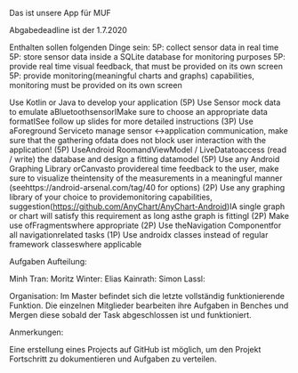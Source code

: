 Das ist unsere App für MUF

Abgabedeadline ist der 1.7.2020

Enthalten sollen folgenden Dinge sein:
5P: collect sensor data in real time
5P: store sensor data inside a SQLite database for monitoring purposes
5P: provide real time visual feedback, that must be provided on its own screen
5P: provide monitoring(meaningful charts and graphs) capabilities, monitoring must be provided on its own screen

Use Kotlin or Java to develop your application
(5P) Use Sensor mock data to emulate aBluetoothsensorIMake sure to choose an appropriate data formatISee follow up slides for more detailed instructions
(3P) Use aForeground Serviceto manage sensor <->application communication, make sure that the gathering ofdata does not block user interaction with the application!
(5P) UseAndroid RoomandViewModel / LiveDatatoaccess (read / write) the database and design a fitting datamodel
(5P) Use any Android Graphing Library orCanvasto providereal time feedback to the user, make sure to visualize theintensity of the measurements in a meaningful manner (seehttps://android-arsenal.com/tag/40 for options)
(2P) Use any graphing library of your choice to providemonitoring capabilities, suggestion(https://github.com/AnyChart/AnyChart-Android)IA single graph or chart will satisfy this requirement as long asthe graph is fittingI
(2P) Make use ofFragmentswhere appropriate
(2P) Use theNavigation Componentfor all navigationrelated tasks
(1P) Use androidx classes instead of regular framework classeswhere applicable

Aufgaben Aufteilung:

Minh Tran:
Moritz Winter:
Elias Kainrath:
Simon Lassl:

Organisation:
Im Master befindet sich die letzte vollständig funktionierende Funktion.
Die einzelnen Mitglieder bearbeiten ihre Aufgaben in Benches und Mergen diese sobald der Task abgeschlossen ist und funktioniert.

Anmerkungen:

Eine erstellung eines Projects auf GitHub ist möglich, um den Projekt Fortschritt zu dokumentieren und Aufgaben zu verteilen.